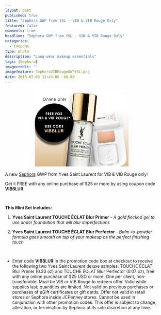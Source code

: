 ```yaml
---
layout: post
published: true
title: "Sephora GWP from YSL - VIB & VIB Rouge Only"
featured: false
comments: true
headline: "Sephora GWP from YSL - VIB & VIB Rouge Only"
categories: 
  - Coupons
type: photo
description: "Long-wear makeup essentials"
tags: [Sephora]
imagecredit: ""
imagefeature: SephoraVIBRougeGWPYSL.png
date: 2015-07-06 11:43:00 -08:00
---
```


<center><img src="/images/SephoraVIBRougeGWPYSL.png"></center>

<p>A new <a href="http://www.sephora.com" target="_blank">Sephora</a> GWP from Yves Saint Laurent for VIB & VIB Rouge only!</p>

<p>Get it FREE with any online purchase of $25 or more by using coupon code <b>VIBBLUR</b></p>
<br>

**This Mini Set Includes:**

1. <b>Yves Saint Laurent TOUCHE ÉCLAT Blur Primer</b> - <i>A gold flecked gel to use under foundation that will blur imperfections</i>

2. <b>Yves Saint Laurent TOUCHE ÉCLAT Blur Perfector</b> - <i>Balm-to-powder formula goes smooth on top of your makeup as the perfect finishing touch</i>

<br>

* Enter code <b>VIBBLUR</b> in the promotion code box at checkout to receive the following two Yves Saint Laurent deluxe samples: TOUCHE ÉCLAT Blur Primer (0.33 oz) and TOUCHE ÉCLAT Blur Perfector (0.07 oz), free with any online purchase of $25 USD or more. One per client, non-transferable. Must be VIB or VIB Rouge to redeem offer. Valid while supplies last; quantities are limited. Not valid on previous purchases or purchases of eGift certificates or gift cards. Offer not valid in retail stores or Sephora inside JCPenney stores. Cannot be used in conjunction with other promotion codes. This offer is subject to change, alteration, or termination by Sephora at its sole discretion at any time.
